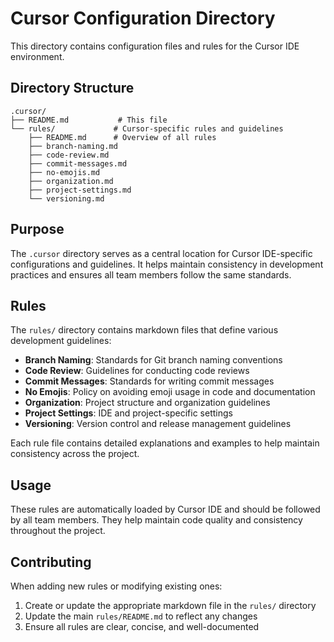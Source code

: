 # Cursor Configuration Directory

This directory contains configuration files and rules for the Cursor IDE
environment.

## Directory Structure

```text
.cursor/
├── README.md           # This file
└── rules/             # Cursor-specific rules and guidelines
    ├── README.md      # Overview of all rules
    ├── branch-naming.md
    ├── code-review.md
    ├── commit-messages.md
    ├── no-emojis.md
    ├── organization.md
    ├── project-settings.md
    └── versioning.md
```

## Purpose

The `.cursor` directory serves as a central location for Cursor IDE-specific
configurations and guidelines. It helps maintain consistency in development
practices and ensures all team members follow the same standards.

## Rules

The `rules/` directory contains markdown files that define various development
guidelines:

- **Branch Naming**: Standards for Git branch naming conventions
- **Code Review**: Guidelines for conducting code reviews
- **Commit Messages**: Standards for writing commit messages
- **No Emojis**: Policy on avoiding emoji usage in code and documentation
- **Organization**: Project structure and organization guidelines
- **Project Settings**: IDE and project-specific settings
- **Versioning**: Version control and release management guidelines

Each rule file contains detailed explanations and examples to help maintain
consistency across the project.

## Usage

These rules are automatically loaded by Cursor IDE and should be followed by all
team members. They help maintain code quality and consistency throughout the
project.

## Contributing

When adding new rules or modifying existing ones:

1. Create or update the appropriate markdown file in the `rules/` directory
2. Update the main `rules/README.md` to reflect any changes
3. Ensure all rules are clear, concise, and well-documented
